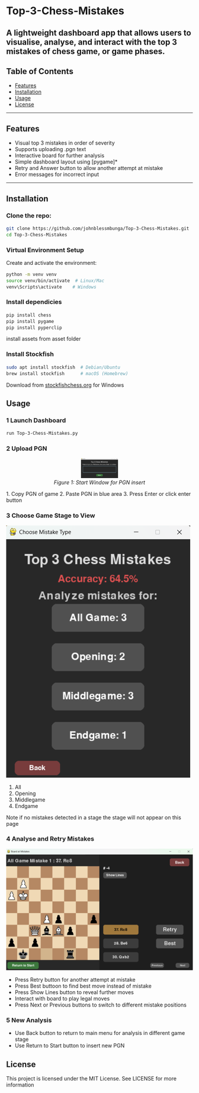 # Top-3-Chess-Mistakes

A lightweight dashboard app that allows users to visualise, analyse, and  interact with  the top 3 mistakes of chess game, or game phases. 
---

## Table of Contents

- [Features](#features)
- [Installation](#installation)
- [Usage](#usage)
- [License](#license)

---

## Features

- Visual top 3 mistakes in order of severity
- Supports uploading .pgn text
- Interactive board for further analysis
- Simple dashboard layout using [pygame]*
- Retry and Answer button to allow another attempt at mistake
- Error messages for incorrect input



---

## Installation

### Clone the repo:
```bash
git clone https://github.com/johnblessmbunga/Top-3-Chess-Mistakes.git
cd Top-3-Chess-Mistakes
```

### Virtual Environment Setup

Create and activate the environment:

```bash
python -m venv venv
source venv/bin/activate  # Linux/Mac
venv\Scripts\activate    # Windows
```
### Install dependicies

```bash
pip install chess
pip install pygame
pip install pyperclip
```
install assets from asset folder
### Install Stockfish
```bash
sudo apt install stockfish  # Debian/Ubuntu
brew install stockfish      # macOS (Homebrew)
```
Download from [stockfishchess.org](https://stockfishchess.org/) for Windows

## Usage
### 1 Launch Dashboard
```bash
run Top-3-Chess-Mistakes.py
```
### 2 Upload PGN
<p align="center">
  <img src="screenshots/PGN_insert.png" width="100" alt="PGN"/>
  <br/>
  <em>Figure 1: Start Window for PGN insert </em>
</p>
1. Copy PGN of game
2. Paste PGN in blue area
3. Press Enter or click enter button

### 3 Choose Game Stage to View
![Main Menu](screenshots/Main_menu.png)
1. All
2. Opening
3. Middlegame
4. Endgame

Note if no mistakes detected in a stage the stage will not appear on this page

### 4 Analyse and Retry Mistakes
![Mistake Panel](screenshots/Mistake_panel.png)
- Press Retry button for another attempt at mistake
- Press Best buttoon to find best move instead of mistake
- Press Show Lines button to reveal further moves
- Interact with board to play legal moves
- Press Next or Previous buttons to switch to different mistake positions
  
### 5 New Analysis
- Use Back button to return to main menu  for analysis in different game stage
- Use Return to Start button to insert new PGN

## License
This project is licensed under the MIT License. See LICENSE for more information






